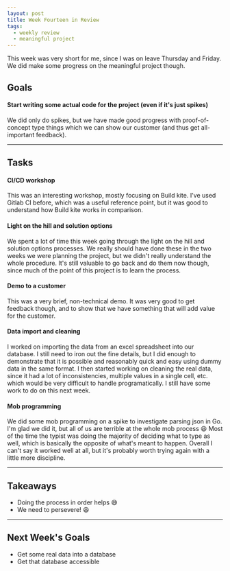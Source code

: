 ```yaml
---
layout: post
title: Week Fourteen in Review
tags:
  - weekly review
  - meaningful project
---
```


This week was very short for me, since I was on leave Thursday and Friday. We did make some progress on the meaningful project though.

## Goals

#### Start writing some actual code for the project (even if it's just spikes)

We did only do spikes, but we have made good progress with proof-of-concept type things which we can show our customer (and thus get all-important feedback).

---

## Tasks

#### CI/CD workshop

This was an interesting workshop, mostly focusing on Build kite. I've used Gitlab CI before, which was a useful reference point, but it was good to understand how Build kite works in comparison.

#### Light on the hill and solution options

We spent a lot of time this week going through the light on the hill and solution options processes. We really should have done these in the two weeks we were planning the project, but we didn't really understand the whole procedure. It's still valuable to go back and do them now though, since much of the point of this project is to learn the process.

#### Demo to a customer

This was a very brief, non-technical demo. It was very good to get feedback though, and to show that we have something that will add value for the customer.

#### Data import and cleaning

I worked on importing the data from an excel spreadsheet into our database. I still need to iron out the fine details, but I did enough to demonstrate that it is possible and reasonably quick and easy using dummy data in the same format. I then started working on cleaning the real data, since it had a lot of inconsistencies, multiple values in a single cell, etc. which would be very difficult to handle programatically. I still have some work to do on this next week.

#### Mob programming

We did some mob programming on a spike to investigate parsing json in Go. I'm glad we did it, but all of us are terrible at the whole mob process :laughing: Most of the time the typist was doing the majority of deciding what to type as well, which is basically the opposite of what's meant to happen. Overall I can't say it worked well at all, but it's probably worth trying again with a little more discipline.

---

## Takeaways

* Doing the process in order helps :sweat_smile:
* We need to persevere! :laughing:

---

## Next Week's Goals
 
 * Get some real data into a database
 * Get that database accessible
